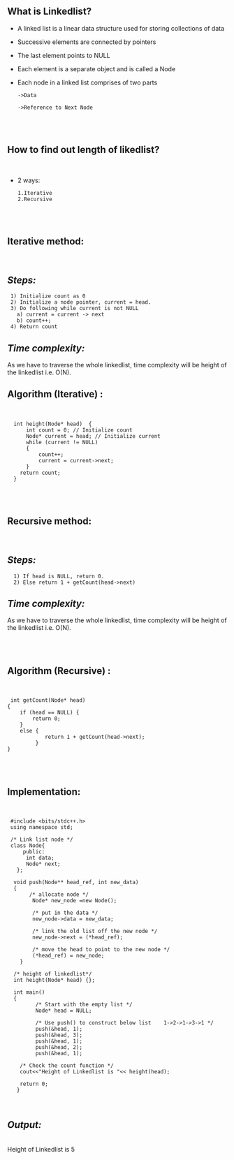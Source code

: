 ## **What is Linkedlist?**<br>
- A linked list is a linear data structure used for storing collections of data

- Successive elements are connected by pointers

- The last element points to NULL

- Each element is a separate object and is called a Node

- Each node in a linked list comprises of two parts

      ->Data

      ->Reference to Next Node
      
      
<br><br>



## **How to find out length of likedlist?**
<br>

- 2 ways:

      1.Iterative
      2.Recursive

<br><br>

## **Iterative method:** 
<br>

## *Steps:*
     1) Initialize count as 0 
     2) Initialize a node pointer, current = head. 
     3) Do following while current is not NULL 
       a) current = current -> next 
       b) count++; 
     4) Return count

## *Time complexity:*
   As we have to traverse the whole linkedlist, time complexity will be height of the linkedlist i.e. O(N).
<br>


## **Algorithm  (Iterative) :**
<br>


      int height(Node* head)  {  
          int count = 0; // Initialize count
          Node* current = head; // Initialize current  
          while (current != NULL)  
          {  
              count++;
              current = current->next; 
          }  
        return count;  
      }

<br><br>


## **Recursive method:** 
<br>

## *Steps:*


      1) If head is NULL, return 0. 
      2) Else return 1 + getCount(head->next)

 

## *Time complexity:*
 As we have to traverse the whole linkedlist, time complexity will be height of the linkedlist i.e. O(N).


<br><br>



## **Algorithm (Recursive) :**
<br>
                     
     int getCount(Node* head) 
    { 
        if (head == NULL) {
            return 0;
        } 
        else { 
                return 1 + getCount(head->next);
             } 
    }

<br><br>

## **Implementation:**
<br>

 

     #include <bits/stdc++.h>
     using namespace std; 

     /* Link list node */
     class Node{  
         public:
          int data; 
          Node* next; 
       };  

      void push(Node** head_ref, int new_data) 
      {  
           /* allocate node */ 
            Node* new_node =new Node(); 
            
            /* put in the data */ 
            new_node->data = new_data; 
            
            /* link the old list off the new node */ 
            new_node->next = (*head_ref);  
             
            /* move the head to point to the new node */ 
            (*head_ref) = new_node;  
        }  

      /* height of linkedlist*/
      int height(Node* head) {};

      int main()
      {  
             /* Start with the empty list */ 
             Node* head = NULL;  
             
             /* Use push() to construct below list    1->2->1->3->1 */ 
             push(&head, 1);
             push(&head, 3); 
             push(&head, 1);
             push(&head, 2); 
             push(&head, 1);  
             
        /* Check the count function */ 
        cout<<"Height of Linkedlist is "<< height(head);  
        
        return 0;  
       }  







<br>

## *Output:*
<br>
Height of Linkedlist is 5
<br>
